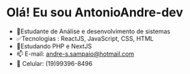 # Olá! Eu sou AntonioAndre-dev

- 👋Estudante de Análise e desenvolvimento de sistemas
- ✅Tecnologias : ReactJS, JavaScript, CSS, HTML
- 🌱Estudando PHP e NextJS
- 📫 E-mail: andre-s.sampaio@hotmail.com
- 📱 Celular: (19)99396-8496
